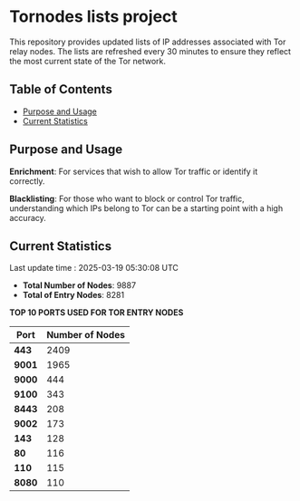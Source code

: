 # Tornodes lists project

This repository provides updated lists of IP addresses associated with Tor relay nodes. The lists are refreshed every 30 minutes to ensure they reflect the most current state of the Tor network.

## Table of Contents

- [Purpose and Usage](#purpose-and-usage)
- [Current Statistics](#current-statistics)


## Purpose and Usage

**Enrichment**: For services that wish to allow Tor traffic or identify it correctly.

**Blacklisting**: For those who want to block or control Tor traffic, understanding which IPs belong to Tor can be a starting point with a high accuracy.

## Current Statistics

Last update time : 2025-03-19 05:30:08 UTC

- **Total Number of Nodes**: 9887
- **Total of Entry Nodes**: 8281

**TOP 10 PORTS USED FOR TOR ENTRY NODES**

| **Port** | **Number of Nodes** |
|------|-----------------|
| **443**   | 2409  |
| **9001**   | 1965  |
| **9000**   | 444  |
| **9100**   | 343  |
| **8443**   | 208  |
| **9002**   | 173  |
| **143**   | 128  |
| **80**   | 116  |
| **110**   | 115  |
| **8080**   | 110  |

